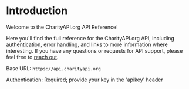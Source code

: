 # Introduction

Welcome to the CharityAPI.org API Reference!

Here you'll find the full reference for the CharityAPI.org API, including authentication, error handling, and
links to more information where interesting. If you have any questions or requests for API support, please feel free to [reach out](https://www.charityapi.org/contact).

Base URL: `https://api.charityapi.org`

Authentication: Required; provide your key in the 'apikey' header 